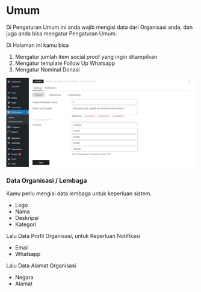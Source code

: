 
# Umum

Di Pengaturan Umum ini anda wajib mengisi data dari Organisasi anda, dan juga anda
bisa mengatur Pengaturan Umum.

Di Halaman ini kamu bisa

1. Mengatur jumlah item social proof yang ingin ditampilkan
2. Mengatur template Follow Up Whatsapp
3. Mengatur Nominal Donasi

![Tambah Program](../assets/pengaturanUmum.png)


### Data Organisasi / Lembaga

Kamu perlu mengisi data lembaga untuk keperluan sistem.

- Logo
- Nama
- Deskripsi
- Kategori

Lalu Data Profil Organisasi, untuk Keperluan Notifikasi
- Email
- Whatsapp

Lalu Data Alamat Organisasi
- Negara
- Alamat